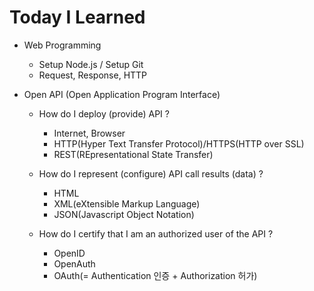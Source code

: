 # Today I Learned

- Web Programming
  - Setup Node.js / Setup Git
  - Request, Response, HTTP

- Open API (Open Application Program Interface)
  - How do I deploy (provide) API ?
    - Internet, Browser
    - HTTP(Hyper Text Transfer Protocol)/HTTPS(HTTP over SSL)
    - REST(REpresentational State Transfer)
  
  - How do I represent (configure) API call results (data) ?
    - HTML
    - XML(eXtensible Markup Language)
    - JSON(Javascript Object Notation)

  - How do I certify that I am an authorized user of the API ?
    - OpenID
    - OpenAuth
    - OAuth(= Authentication 인증 + Authorization 허가)
